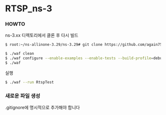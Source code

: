 # RTSP_ns-3

### HOWTO
ns-3.xx 디렉토리에서 클론 후 다시 빌드

```bash
$ root:~/ns-allinone-3.29/ns-3.29# git clone https://github.com/again7536/RTSP_ns-3.git

$ ./waf clean
$ ./waf configure --enable-examples --enable-tests --build-profile=debug
$ ./waf
```

실행
```bash
$ ./waf --run RtspTest
```

### 새로운 파일 생성
.gitignore에 명시적으로 추가해야 합니다
